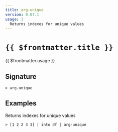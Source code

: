 ```yaml
---
title: arg-unique
version: 0.67.1
usage: |
  Returns indexes for unique values
---
```


# <code>{{ $frontmatter.title }}</code>

<div style='white-space: pre-wrap;'>{{ $frontmatter.usage }}</div>

## Signature

```> arg-unique ```

## Examples

Returns indexes for unique values
```shell
> [1 2 2 3 3] | into df | arg-unique
```
